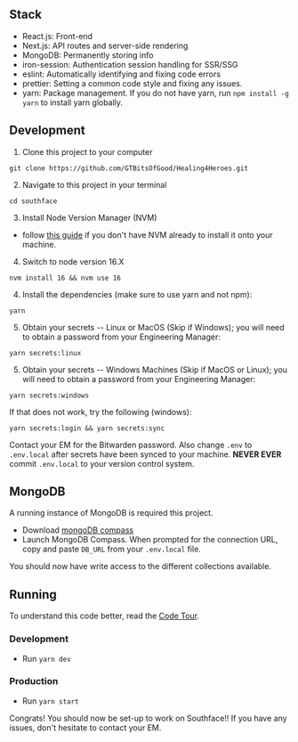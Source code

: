 ## Stack

- React.js: Front-end
- Next.js: API routes and server-side rendering
- MongoDB: Permanently storing info
- iron-session: Authentication session handling for SSR/SSG
- eslint: Automatically identifying and fixing code errors
- prettier: Setting a common code style and fixing any issues.
- yarn: Package management. If you do not have yarn, run `npm install -g yarn` to install yarn globally.

## Development

1. Clone this project to your computer

```
git clone https://github.com/GTBitsOfGood/Healing4Heroes.git
```

2. Navigate to this project in your terminal

```
cd southface
```

3. Install Node Version Manager (NVM)
- follow [this guide](https://www.freecodecamp.org/news/node-version-manager-nvm-install-guide/) if you don't have NVM already to install it onto your machine.

4. Switch to node version 16.X

```
nvm install 16 && nvm use 16
```

4. Install the dependencies (make sure to use yarn and not npm):

```
yarn
```

5. Obtain your secrets -- Linux or MacOS (Skip if Windows); you will need to obtain a password from your Engineering Manager:

```
yarn secrets:linux
```

5. Obtain your secrets -- Windows Machines (Skip if MacOS or Linux); you will need to obtain a password from your Engineering Manager:

```
yarn secrets:windows
```

If that does not work, try the following (windows):

```
yarn secrets:login && yarn secrets:sync
```

Contact your EM for the Bitwarden password. Also change ```.env``` to ```.env.local``` after secrets have been synced to your machine. **NEVER EVER** commit `.env.local` to your version control system.

## MongoDB

A running instance of MongoDB is required this project.

- Download [mongoDB compass](https://www.mongodb.com/try/download/compass)
- Launch MongoDB Compass. When prompted for the connection URL, copy and paste ```DB_URL``` from your ```.env.local``` file.

You should now have write access to the different collections available.

## Running
To understand this code better, read the [Code Tour](/CODETOUR.md).

### Development
- Run `yarn dev`

### Production
- Run `yarn start`


Congrats! You should now be set-up to work on Southface!! If you have any issues, don't hesitate to contact your EM.
